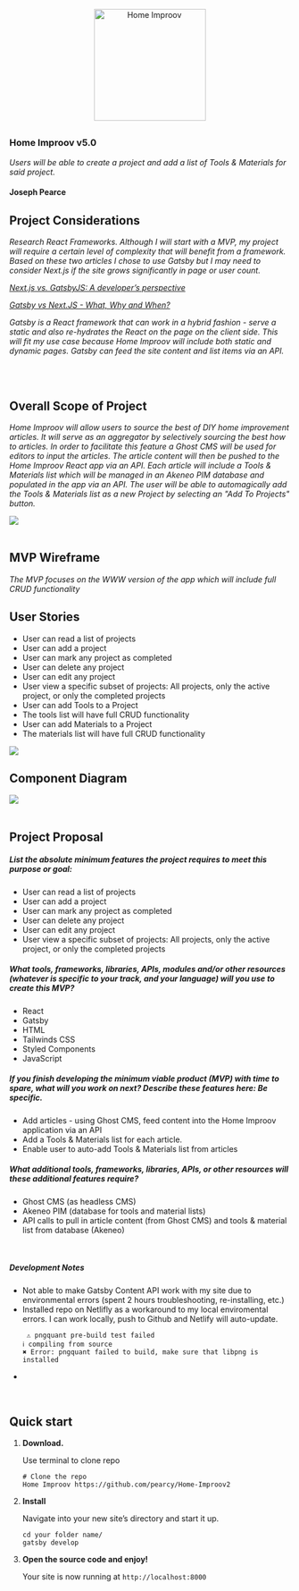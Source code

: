 
<p align="center">
  <a href="https://homeimproov.com">
    <img alt="Home Improov" src="content/assets/home.improov-logo-300.png" width="200" />
  </a>
</p>
<h2 align="center">
  
</h2>

### Home Improov v5.0
_Users will be able to create a project and add a list of Tools & Materials for said project._

#### Joseph Pearce


## Project Considerations


_Research React Frameworks.  Although I will start with a MVP, my project will require a certain level of complexity that will benefit from a framework.  Based on these two articles I chose to use Gatsby but I may need to consider Next.js if the site grows significantly in page or user count._


_[Next.js vs. GatsbyJS: A developer’s perspective](https://blog.logrocket.com/next-js-vs-gatsbyjs-a-developers-perspective/)_

 _[Gatsby vs Next.JS - What, Why and When?](https://dev.to/jameesy/gatsby-vs-next-js-what-why-and-when-4al5)_

 _Gatsby is a React framework that can work in a hybrid fashion - serve a static and also re-hydrates the React on the page on the client side. This will fit my use case because Home Improov will include both static and dynamic pages.  Gatsby can feed the site content and list items via an API._

<br />
<br />
    
## Overall Scope of Project

_Home Improov will allow users to source the best of DIY home improvement articles.  It will serve as an aggregator by selectively sourcing the best how to articles.  In order to facilitate this feature a Ghost CMS will be used for editors to input the articles.  The article content will then be pushed to the Home Improov React app via an API.  Each article will include a Tools & Materials list which will be managed in an Akeneo PIM database and populated in the app via an API. The user will be able to automagically add the Tools & Materials list as a new Project by selecting an "Add To Projects" button._ 


<img src="content/assets/HomeImproov-Overview.png" />

<br />
<br />

## MVP Wireframe

_The MVP focuses on the WWW version of the app which will include full CRUD functionality_

## User Stories 

* User can read a list of projects
* User can add a project
* User can mark any project as completed
* User can delete any project
* User can edit any project
* User view a specific subset of projects: All projects, only the active project, or only the completed projects
* User can add Tools to a Project
* The tools list will have full CRUD functionality
* User can add Materials to a Project
* The materials list will have full CRUD functionality

<img src="content/assets/HomeImproov-Component.png" />


## Component Diagram

<img src="content/assets/HomeImproov-Component2.png" />


<br />
<br />

## Project Proposal

##### List the absolute minimum features the project requires to meet this purpose or goal: 
* User can read a list of projects
* User can add a project
* User can mark any project as completed
* User can delete any project
* User can edit any project
* User view a specific subset of projects: All projects, only the active project, or only the completed projects

##### What tools, frameworks, libraries, APIs, modules and/or other resources (whatever is specific to your track, and your language) will you use to create this MVP? 
* React
* Gatsby
* HTML
* Tailwinds CSS
* Styled Components
* JavaScript

##### If you finish developing the minimum viable product (MVP) with time to spare, what will you work on next? Describe these features here: Be specific.
* Add articles - using Ghost CMS, feed content into the Home Improov application via an API
* Add a Tools & Materials list for each article. 
* Enable user to auto-add Tools & Materials list from articles

##### What additional tools, frameworks, libraries, APIs, or other resources will these additional features require?
* Ghost CMS (as headless CMS)
* Akeneo PIM (database for tools and material lists)
* API calls to pull in article content (from Ghost CMS) and tools & material list from database (Akeneo)

</br >

##### Development Notes
* Not able to make Gatsby Content API work with my site due to environmental errors (spent 2 hours troubleshooting, re-installing, etc.)
* Installed repo on Netlifly as a workaround to my local enviromental errors. I can work locally, push to Github and Netlify will auto-update.  
    ```shell
     ⚠ pngquant pre-build test failed
  ℹ compiling from source
  ✖ Error: pngquant failed to build, make sure that libpng is installed
    ```
* 



</br >

## Quick start

1.  **Download.**

    Use terminal to clone repo 

    ```shell
    # Clone the repo
    Home Improov https://github.com/pearcy/Home-Improov2
    ```

1.  **Install**

    Navigate into your new site’s directory and start it up.

    ```shell
    cd your folder name/
    gatsby develop
    ```

1.  **Open the source code and enjoy!**

    Your site is now running at `http://localhost:8000`


